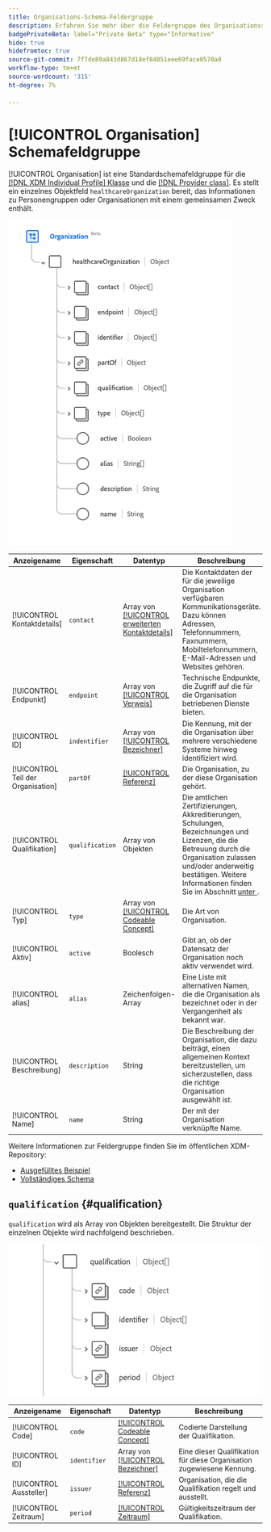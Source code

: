 ```yaml
---
title: Organisations-Schema-Feldergruppe
description: Erfahren Sie mehr über die Feldergruppe des Organisationsschemas.
badgePrivateBeta: label="Private Beta" type="Informative"
hide: true
hidefromtoc: true
source-git-commit: 7f7de89a843d867d18ef84051eee69face0570a0
workflow-type: tm+mt
source-wordcount: '315'
ht-degree: 7%

---
```


# [!UICONTROL Organisation] Schemafeldgruppe

[!UICONTROL Organisation] ist eine Standardschemafeldgruppe für die [[!DNL XDM Individual Profile] Klasse](../../classes/individual-profile.md) und die [[!DNL Provider class]](../../classes/provider.md). Es stellt ein einzelnes Objektfeld `healthcareOrganization` bereit, das Informationen zu Personengruppen oder Organisationen mit einem gemeinsamen Zweck enthält.

![Feldgruppenstruktur](../../images/field-groups/healthcare-organization/organization.png)

| Anzeigename | Eigenschaft | Datentyp | Beschreibung |
| ---| --- | --- | --- |
| [!UICONTROL Kontaktdetails] | `contact` | Array von [[!UICONTROL erweiterten Kontaktdetails]](../../data-types/healthcare/extended-contact-detail.md) | Die Kontaktdaten der für die jeweilige Organisation verfügbaren Kommunikationsgeräte. Dazu können Adressen, Telefonnummern, Faxnummern, Mobiltelefonnummern, E-Mail-Adressen und Websites gehören. |
| [!UICONTROL Endpunkt] | `endpoint` | Array von [[!UICONTROL Verweis]](../../data-types/healthcare/reference.md) | Technische Endpunkte, die Zugriff auf die für die Organisation betriebenen Dienste bieten. |
| [!UICONTROL ID] | `indentifier` | Array von [[!UICONTROL Bezeichner]](../../data-types/healthcare/identifier.md) | Die Kennung, mit der die Organisation über mehrere verschiedene Systeme hinweg identifiziert wird. |
| [!UICONTROL Teil der Organisation] | `partOf` | [[!UICONTROL Referenz]](../../data-types/healthcare/reference.md) | Die Organisation, zu der diese Organisation gehört. |
| [!UICONTROL Qualifikation] | `qualification` | Array von Objekten | Die amtlichen Zertifizierungen, Akkreditierungen, Schulungen, Bezeichnungen und Lizenzen, die die Betreuung durch die Organisation zulassen und/oder anderweitig bestätigen. Weitere Informationen finden Sie im Abschnitt [unter ](#qualification) . |
| [!UICONTROL Typ] | `type` | Array von [[!UICONTROL Codeable Concept]](../../data-types/healthcare/codeable-concept.md) | Die Art von Organisation. |
| [!UICONTROL Aktiv] | `active` | Boolesch | Gibt an, ob der Datensatz der Organisation noch aktiv verwendet wird. |
| [!UICONTROL alias] | `alias` | Zeichenfolgen-Array | Eine Liste mit alternativen Namen, die die Organisation als bezeichnet oder in der Vergangenheit als bekannt war. |
| [!UICONTROL Beschreibung] | `description` | String | Die Beschreibung der Organisation, die dazu beiträgt, einen allgemeinen Kontext bereitzustellen, um sicherzustellen, dass die richtige Organisation ausgewählt ist. |
| [!UICONTROL Name] | `name` | String | Der mit der Organisation verknüpfte Name. |

Weitere Informationen zur Feldergruppe finden Sie im öffentlichen XDM-Repository:

* [Ausgefülltes Beispiel](https://github.com/adobe/xdm/blob/master/extensions/industry/healthcare/fhir/fieldgroups/coverage.example.1.json)
* [Vollständiges Schema](https://github.com/adobe/xdm/blob/master/extensions/industry/healthcare/fhir/fieldgroups/coverage.schema.json)

## `qualification` {#qualification}

`qualification` wird als Array von Objekten bereitgestellt. Die Struktur der einzelnen Objekte wird nachfolgend beschrieben.

![Qualifikationsstruktur](../../images/field-groups/healthcare-organization/qualification.png)

| Anzeigename | Eigenschaft | Datentyp | Beschreibung |
| --- | --- | --- | --- |
| [!UICONTROL Code] | `code` | [[!UICONTROL Codeable Concept]](../../data-types/healthcare/codeable-concept.md) | Codierte Darstellung der Qualifikation. |
| [!UICONTROL ID] | `identifier` | Array von [[!UICONTROL Bezeichner]](../../data-types/healthcare/identifier.md) | Eine dieser Qualifikation für diese Organisation zugewiesene Kennung. |
| [!UICONTROL Aussteller] | `issuer` | [[!UICONTROL Referenz]](../../data-types/healthcare/reference.md) | Organisation, die die Qualifikation regelt und ausstellt. |
| [!UICONTROL Zeitraum] | `period` | [[!UICONTROL Zeitraum]](../../data-types/healthcare/period.md) | Gültigkeitszeitraum der Qualifikation. |
